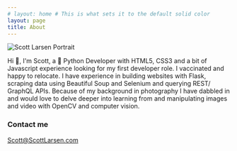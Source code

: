 ```yaml
---
# layout: home # This is what sets it to the default solid color
layout: page
title: About
---
```


<img class="profilePhoto" alt="Scott Larsen Portrait" src="https://avatars1.githubusercontent.com/u/25908816?s=460&v=4" />

Hi 👋, I'm Scott, a 🐍 Python Developer with HTML5, CSS3 and a bit of Javascript experience looking for my first developer role. I vaccinated and happy to relocate. I have experience in building websites with Flask, scraping data using Beautiful Soup and Selenium and querying REST/ GraphQL APIs. Because of my background in photography I have dabbled in and would love to delve deeper into learning from and manipulating images and video with OpenCV and computer vision.

### Contact me

[Scott@ScottLarsen.com](mailto:Scott@ScottLarsen.com)
